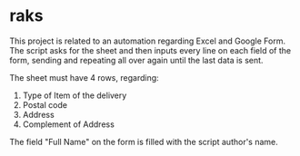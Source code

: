 # raks

This project is related to an automation regarding Excel and Google Form.
The script asks for the sheet and then inputs every line on each field of the form, sending and repeating all over again until the last data is sent.

The sheet must have 4 rows, regarding:
  1. Type of Item of the delivery
  2. Postal code
  3. Address
  4. Complement of Address

The field "Full Name" on the form is filled with the script author's name.

